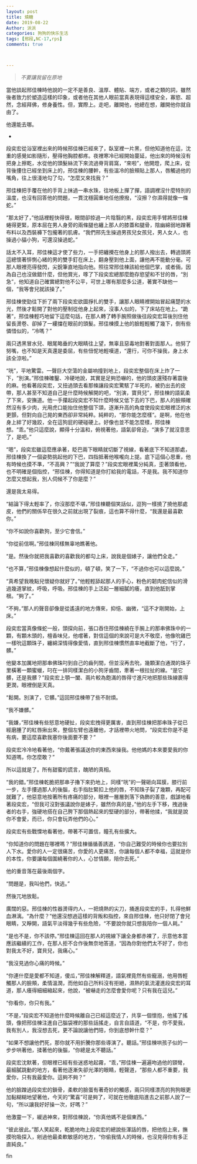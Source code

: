 ```yaml
---
layout: post
title: 燒糖
date: 2019-08-22
Author: 派派
categories: 狗狗的快乐生活
tags: [邢段,NC-17,rps]
comments: true



---
```


> *不要讓我留在原地*

當他談起邢佳棟時他說的一定不是善良、溫厚、體貼、端方，或者之類的詞，雖然後者致力於塑造這樣的印象，或者他在其他人眼前當真表現得這樣安全，寡慾、超然，念經拜佛，修身養性。但，實際上。走吧，離開他，他總在想，離開他你就自由了。

他還能去哪。

-

段奕宏從浴室裡出來的時候邢佳棟已經來了，臥室裡一片黑，但他知道他在這，沈重的感覺如影隨形，壓得他胸腔都疼。夜裡寒冷已經開始蔓延，他出來的時候沒有把身上擦乾，水從他的頭髮絲流下來流過脊背肩窩，“來啦”，他開燈，爬上床，從背後摟住已經坐到床上的，邢佳棟的腰幹，有些溫冷的臉頰貼上那人，唇觸過他的嘴角，往上很淺地勾了勾，“怎麼又來找我？”

邢佳棟把手覆在他的手背上抹過一串水珠，往地板上撣了撣，語調裡沒什麼特別的溫度，也沒有回答他的問題，一貫沈穩圓重地任他撩撥，“沒擦？你濕得就像一條蛇。”

“那太好了，”他話裡輕快得很，眼間卻掠過一片陰翳的黑，段奕宏用手臂將邢佳棟蜷得更緊，原本屈在男人身旁的兩條腿也纏上那人的膝蓋和腿骨，陰幽綿弱地蹭著布料以及西裝褲下包攏著的肌膚。“我們邢先生操過男孩兒女孩兒，男人女人，也操過小貓小狗，可還沒操過蛇。”

話太不入耳，邢佳棟這才使了些力，一手把纏攪在他身上的那人撥出去，轉過頭將這總懷著悱惻心緒的男的雙手釘在床上，翻身壓到他上面，讓他再不能動分毫。可那人眼裡亮得發閃，尖銳筆直地指向他。照往常邢佳棟該給他個巴掌，或者倆，因為自己也沒做錯什麼，但他賞光，啄了下段奕宏總那麼飽存慾望和不甘的唇，“別急”，他知道自己確實總對他不公平，可世上哪有那麼多公道，著實不缺他一個，“我等會兒就該操了。”

邢佳棟使勁往下折了兩下段奕宏欲圖掙扎的雙手，讓那人眼睛裡開始冒起痛楚的水光，然後才鬆開了對他的壓制從他身上起來，沒事人似的，下了床站在地上。“跪著”，邢佳棟輕巧地留下這麼句話，在那人轉了轉手腕照做後往段奕宏耳後別住他留長燙卷、卻掉了一縷擋在眼前的頭髮。邢佳棟摸上他的臉輕輕觸了幾下，倒有些憐惜似的，“冷嗎？”

兩只透黑冒水兒、眼尾略垂的大眼睛往上望，無辜且惡毒地對著對面那人。他努了努嘴，也不知是天真還是委屈，有些忸怩地輕嘆道，“還行，可你不操我，身上水該全涼啦。”

“咣”，平地驚雷。一聲巨大空蕩的金屬响撞到地上，段奕宏整個在床上炸了一下，“別演。”邢佳棟確鑿、冷硬地說，其實是足夠恐嚇的，他的頭皮還殘存著震後的麻。他看著段奕宏，又扭過頭去看那條讓段奕宏驚駭了半死的，被扔出去的皮帶，那人甚至不知道自己是什麼時候解開的吧，“別演，寶貝兒”，邢佳棟的語氣柔了下來，安撫道。他一手攥起段奕宏不知什麼時候又低下去的下巴，那人的臉頰確然沒有多少肉，光用虎口能抬住他整個下頜，逐漸升高的角度使段奕宏眼裡泛的水更顫，但對向自己晃的東西卻非常純粹。純粹的，“那你能怎麼樣”。是啊，他在他身上絆了好幾跤，全在這狗屁的硬碰硬上。好像也並不能怎麼樣，邢佳棟想。“乖。”他只這麼說，顯得十分溫和，俯視著他，語氣卻脅迫，“演多了就沒意思了，是吧。”

“嗯”，段奕宏雖這麼應承著，眨巴兩下眼睛就切斷了視線，看著底下不知道那處，邢佳棟換了一個姿勢挑起他的下巴，四指抵著他喉嚨向上提。底下這個心思重，他有時候也摸不準，“不高興？”“我說了算麼？”段奕宏眼裡萬分純真，歪著頭看他，也不明確是個指控，“邢佳棟，你得知道是你打給我的電話，不是我。我不知道你怎麼又想起我，別人伺候不了你是麼？”

還是我太易得。

“結論下得太輕率了，你沒那麼不堪，”邢佳棟聽個笑話似，逗狗一樣撓了撓他那處皮，他們的關係早在很久之前就出現了裂痕，這也算不得什麼，“我還是最喜歡你。”

“你不如說你喜歡狗，至少它會信。”

“你從前信啊。”邢佳棟同樣無辜地瞧著他。

“是。然後你就把我喜歡的喜歡我的都勾上床，說我是個婊子，讓他們全走。”

“也不算，”邢佳棟像想起什麼似的，頓了頓，笑了一下，“不過你也可以這麼說。”

“真希望我晚點兒懷疑你就好了。”他輕輕舔起那人的手心，粉色的韌肉蛇信似的滑過幾道掌紋，呼吸，呼吸。邢佳棟的手上泛起一層細膩的癢，直到他舐到掌根。“夠了。”

“不夠，”那人的聲音卻像是從遙遠的地方傳來，抑悒、幽微，“這不才剛開始，上床。”

段奕宏當真像條蛇一般，頭探向前，張口吞住邢佳棟繞在手腕上的那串佛珠中的一顆，有顆木頭的，檀香味兒，他嚐著，對信這個的來說可是大不敬麼，他像吮雞巴一樣吮這顆珠子，纏綿深情得像愛情，直到邢佳棟慣然直率地截斷了他，“行了，髒。”

他變本加厲地把那串佛珠叼到自己的齒列間，但並沒再去吮，幾顆潔白通潤的珠子里橫著一顆蜜蠟，叼在一排同樣潔白的小狗牙齒間，牽著一根拉扯的線。“是它髒，还是我髒？”段奕宏上顎一闔、兩片較為飽滿的唇得寸進尺地把那些珠線裹得更潤，眼裡倒是天真。

“鬆開。別演了，它髒。”這回邢佳棟帶了些不耐煩。

“我不嫌髒。”

“我嫌，”邢佳棟有些怒意地硬扯，段奕宏拽得更厲害，直到邢佳棟把那串珠子從已經磨腫了的紅唇揪出來，整個左臂也遠離他，才話裡帶火地問，“段奕宏你是不是有病，要這麼喜歡我塞你後面要不要？”

段奕宏冷冷地看著他，“你戴著張議送你的東西來操我。他他媽的本來要愛我的你知道嗎，你怎麼敢？”

所以這就是了。所有甜蜜的謊言，醜陋的真相。

“我的錯。”邢佳棟乾脆把那串子擼下來扔地上，同樣“咣”的一聲砸向耳膜，膝行前一步，左手摟過那人的後腦，右手指肚緊扣上他的唇，不知珠子裂了幾顆，再配可就難了，他惡意地按著所有疼痛的部分，眼裡一層層剝落下偽飾的善意，戲謔地看著段奕宏，“但我可沒對張議說你是婊子，雖然你真的是，”他的左手下移，拽過後者的右手，強硬地搭在自己胯下那個熱起來的堅硬的部分，帶著他揉，“我就是說你不會愛，而已，你只會玩弄他們的心。”

段奕宏有些戰慄地看著他，帶著不可置信，瞳孔有些擴大。

“你知道你的問題在哪裡嗎？”邢佳棟循循善誘道，“你自己難受的時候你也要拉別人下水。愛你的人一定很痛苦，你愛的人更痛苦，你讓每個人都不幸福，這就是你的本性，你要讓每個圍繞著你的人，心甘情願，陪你去死。”

他的重音落在最後兩個字。

“問題是，我叫他們，快逃。”

然後兀地放鬆。

廣闊的惡。邢佳棟的性器燙得灼人，一把燒熱的尖刀，捅進段奕宏的手，扎得他鮮血淋漓。“為什麼？”他還沒想過這樣的背叛和指控，來自邢佳棟，他只好閉了會兒眼睛，又睜開，語氣平淡得幾乎有些危險，“不要說你就只想我陪你一個人耗。”

“是也不是，你不該停。”邢佳棟這回在那人的視線下讓全身都赤裸了，示意他本當應該繼續的工作，在那人拒不合作後無奈地答道，“因為你對他們太不好了，你也對我太不好，寶貝兒，我痛心。”

“我沒見過你心痛的時候。”

“你連什麼是愛都不知道，傻瓜，”邢佳棟解釋道，語氣裡竟然有些寵溺，他用唇輕觸那人的臉頰，柔情溫潤，而他如自己所料沒有拒絕，濕熱的氣流灌進段奕宏的耳道，那人癢得細細縮起來，他說，“被嚇走的怎麼會愛你呢？只有我在這兒。”

“你看你，你只有我。”

“不是，”段奕宏不知道他什麼時候離自己已經這麼近了，共享一個懷抱，他搖了搖頭，像把邢佳棟注進自己腦袋裡的那些話搖走，自言自語道，“不是，你不愛我，我有別人，我沒想去死，更不論說讓他們陪，你到底想幹什麼？”

“如果不想讓他們死，那你就不用折騰你那些導演了。聽話。”邢佳棟哄孩子似的一步步哄著他，揉著他的後腦，“你總是太不聽話。”

段奕宏沈默著，但眼裡已經有些迷惑地起霧，“乖，”邢佳棟一遍遍吻過他的頸彎，最細膩跳動的地方，看著他逐漸失卻光澤的眼睛，輕聲道，“那些人都不重要，我愛你，只有我最愛你。這夠不夠？”

他的臉蹭過段奕宏的鎖骨，柔軟的臉蛋有著奇妙的觸感，兩只同樣漂亮的狗狗眼更加黏糊糊地望著他，今天的“驚喜”可是夠了，可就在他徹底陷進去之前那人說了一句，“所以讓我好好操一次，好嗎？”

他激靈一下，緩過神來，對邢佳棟說，“你真他媽不是個東西。”

“彼此彼此。”那人笑起來，乾脆地吻上段奕宏的總說些渾話的唇，把他抱上來，撫摸吮吸探入，剜過他最柔軟敏感的地方，“你偷我情人的時候，也沒見得你有多正直純良。”



fin
